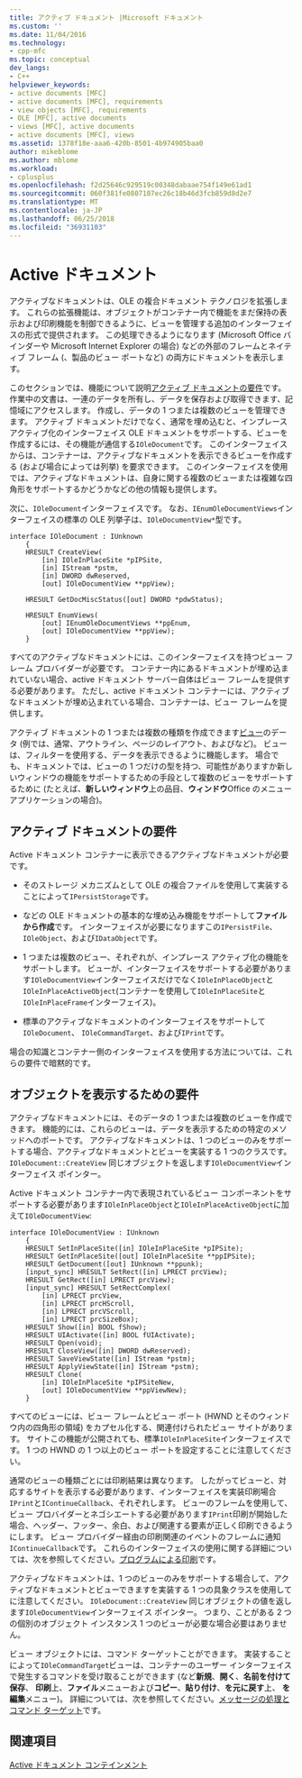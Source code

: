 ```yaml
---
title: アクティブ ドキュメント |Microsoft ドキュメント
ms.custom: ''
ms.date: 11/04/2016
ms.technology:
- cpp-mfc
ms.topic: conceptual
dev_langs:
- C++
helpviewer_keywords:
- active documents [MFC]
- active documents [MFC], requirements
- view objects [MFC], requirements
- OLE [MFC], active documents
- views [MFC], active documents
- active documents [MFC], views
ms.assetid: 1378f18e-aaa6-420b-8501-4b974905baa0
author: mikeblome
ms.author: mblome
ms.workload:
- cplusplus
ms.openlocfilehash: f2d25646c929519c00348dabaae754f149e61ad1
ms.sourcegitcommit: 060f381fe0807107ec26c18b46d3fcb859d8d2e7
ms.translationtype: MT
ms.contentlocale: ja-JP
ms.lasthandoff: 06/25/2018
ms.locfileid: "36931103"
---
```

# <a name="active-documents"></a>Active ドキュメント
アクティブなドキュメントは、OLE の複合ドキュメント テクノロジを拡張します。 これらの拡張機能は、オブジェクトがコンテナー内で機能をまだ保持の表示および印刷機能を制御できるように、ビューを管理する追加のインターフェイスの形式で提供されます。 この処理できるようになります (Microsoft Office バインダーや Microsoft Internet Explorer の場合) などの外部のフレームとネイティブ フレーム (、製品のビュー ポートなど) の両方にドキュメントを表示します。  
  
 このセクションでは、機能について説明[アクティブ ドキュメントの要件](#requirements_for_active_documents)です。 作業中の文書は、一連のデータを所有し、データを保存および取得できます、記憶域にアクセスします。 作成し、データの 1 つまたは複数のビューを管理できます。 アクティブ ドキュメントだけでなく、通常を埋め込むと、インプレース アクティブ化のインターフェイス OLE ドキュメントをサポートする、ビューを作成するには、その機能が通信する`IOleDocument`です。 このインターフェイスからは、コンテナーは、アクティブなドキュメントを表示できるビューを作成する (および場合によっては列挙) を要求できます。 このインターフェイスを使用では、アクティブなドキュメントは、自身に関する複数のビューまたは複雑な四角形をサポートするかどうかなどの他の情報も提供します。  
  
 次に、`IOleDocument`インターフェイスです。 なお、`IEnumOleDocumentViews`インターフェイスの標準の OLE 列挙子は、`IOleDocumentView*`型です。  
  
```  
interface IOleDocument : IUnknown  
    {  
    HRESULT CreateView(  
        [in] IOleInPlaceSite *pIPSite,  
        [in] IStream *pstm,  
        [in] DWORD dwReserved,  
        [out] IOleDocumentView **ppView);  

    HRESULT GetDocMiscStatus([out] DWORD *pdwStatus);  

    HRESULT EnumViews(  
        [out] IEnumOleDocumentViews **ppEnum,  
        [out] IOleDocumentView **ppView);  
    }  
```  
  
 すべてのアクティブなドキュメントには、このインターフェイスを持つビュー フレーム プロバイダーが必要です。 コンテナー内にあるドキュメントが埋め込まれていない場合、active ドキュメント サーバー自体はビュー フレームを提供する必要があります。 ただし、active ドキュメント コンテナーには、アクティブなドキュメントが埋め込まれている場合、コンテナーは、ビュー フレームを提供します。  
  
 アクティブ ドキュメントの 1 つまたは複数の種類を作成できます[ビュー](#requirements_for_view_objects)のデータ (例では、通常、アウトライン、ページのレイアウト、およびなど)。 ビューは、フィルターを使用する、データを表示できるように機能します。 場合でも、ドキュメントでは、ビューの 1 つだけの型を持つ、可能性がありますか新しいウィンドウの機能をサポートするための手段として複数のビューをサポートするために (たとえば、**新しいウィンドウ**上の品目、**ウィンドウ**Office のメニューアプリケーションの場合)。  
  
##  <a name="requirements_for_active_documents"></a> アクティブ ドキュメントの要件  
 Active ドキュメント コンテナーに表示できるアクティブなドキュメントが必要です。  
  
-   そのストレージ メカニズムとして OLE の複合ファイルを使用して実装することによって`IPersistStorage`です。  
  
-   などの OLE ドキュメントの基本的な埋め込み機能をサポートして**ファイルから作成**です。 インターフェイスが必要になりますこの`IPersistFile`、 `IOleObject`、および`IDataObject`です。  
  
-   1 つまたは複数のビュー、それぞれが、インプレース アクティブ化の機能をサポートします。 ビューが、インターフェイスをサポートする必要があります`IOleDocumentView`インターフェイスだけでなく`IOleInPlaceObject`と`IOleInPlaceActiveObject`(コンテナーを使用して`IOleInPlaceSite`と`IOleInPlaceFrame`インターフェイス)。  
  
-   標準のアクティブなドキュメントのインターフェイスをサポートして`IOleDocument`、 `IOleCommandTarget`、および`IPrint`です。  
  
 場合の知識とコンテナー側のインターフェイスを使用する方法については、これらの要件で暗黙的です。  
  
##  <a name="requirements_for_view_objects"></a> オブジェクトを表示するための要件  
 アクティブなドキュメントには、そのデータの 1 つまたは複数のビューを作成できます。 機能的には、これらのビューは、データを表示するための特定のメソッドへのポートです。 アクティブなドキュメントは、1 つのビューのみをサポートする場合、アクティブなドキュメントとビューを実装する 1 つのクラスです。 `IOleDocument::CreateView` 同じオブジェクトを返します`IOleDocumentView`インターフェイス ポインター。  
  
 Active ドキュメント コンテナー内で表現されているビュー コンポーネントをサポートする必要があります`IOleInPlaceObject`と`IOleInPlaceActiveObject`に加えて`IOleDocumentView`:  
  
```  
interface IOleDocumentView : IUnknown  
    {  
    HRESULT SetInPlaceSite([in] IOleInPlaceSite *pIPSite);  
    HRESULT GetInPlaceSite([out] IOleInPlaceSite **ppIPSite);  
    HRESULT GetDocument([out] IUnknown **ppunk);  
    [input_sync] HRESULT SetRect([in] LPRECT prcView);  
    HRESULT GetRect([in] LPRECT prcView);  
    [input_sync] HRESULT SetRectComplex(  
        [in] LPRECT prcView,  
        [in] LPRECT prcHScroll,  
        [in] LPRECT prcVScroll,  
        [in] LPRECT prcSizeBox);  
    HRESULT Show([in] BOOL fShow);  
    HRESULT UIActivate([in] BOOL fUIActivate);  
    HRESULT Open(void);  
    HRESULT CloseView([in] DWORD dwReserved);  
    HRESULT SaveViewState([in] IStream *pstm);  
    HRESULT ApplyViewState([in] IStream *pstm);  
    HRESULT Clone(  
        [in] IOleInPlaceSite *pIPSiteNew,  
        [out] IOleDocumentView **ppViewNew);  
    }  
```  
  
 すべてのビューには、ビュー フレームとビュー ポート (HWND とそのウィンドウ内の四角形の領域) をカプセル化する、関連付けられたビュー サイトがあります。 サイトこの機能が公開されても、標準`IOleInPlaceSite`インターフェイスです。 1 つの HWND の 1 つ以上のビュー ポートを設定することに注意してください。  
  
 通常のビューの種類ごとには印刷結果は異なります。 したがってビューと、対応するサイトを表示する必要があります、インターフェイスを実装印刷場合`IPrint`と`IContinueCallback`、それぞれします。 ビューのフレームを使用して、ビュー プロバイダーとネゴシエートする必要があります`IPrint`印刷が開始した場合、ヘッダー、フッター、余白、および関連する要素が正しく印刷できるようにします。 ビュー プロバイダー経由の印刷関連のイベントのフレームに通知`IContinueCallback`です。 これらのインターフェイスの使用に関する詳細については、次を参照してください。[プログラムによる印刷](../mfc/programmatic-printing.md)です。  
  
 アクティブなドキュメントは、1 つのビューのみをサポートする場合して、アクティブなドキュメントとビューできますを実装する 1 つの具象クラスを使用してに注意してください。 `IOleDocument::CreateView` 同じオブジェクトの値を返します`IOleDocumentView`インターフェイス ポインター。 つまり、ことがある 2 つの個別のオブジェクト インスタンス 1 つのビューが必要な場合必要はありません。  
  
 ビュー オブジェクトには、コマンド ターゲットことができます。 実装することによって`IOleCommandTarget`ビューは、コンテナーのユーザー インターフェイスで発生するコマンドを受け取ることができます (など**新規**、**開く**、**名前を付けて保存**、 **印刷**上、**ファイル**メニューおよび**コピー**、**貼り付け**、**を元に戻す**上、 **を編集**メニュー)。 詳細については、次を参照してください。[メッセージの処理とコマンド ターゲット](../mfc/message-handling-and-command-targets.md)です。  
  
## <a name="see-also"></a>関連項目  
 [Active ドキュメント コンテインメント](../mfc/active-document-containment.md)

